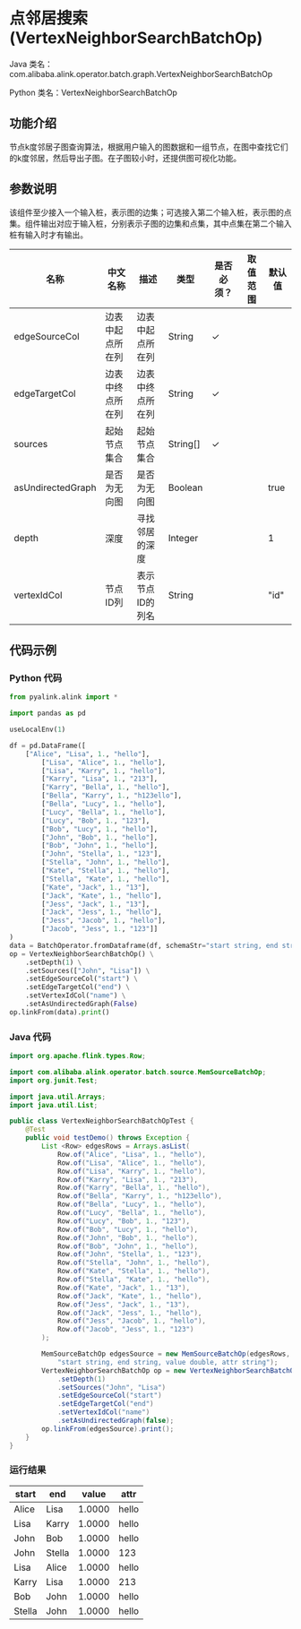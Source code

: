 # 点邻居搜索 (VertexNeighborSearchBatchOp)
Java 类名：com.alibaba.alink.operator.batch.graph.VertexNeighborSearchBatchOp

Python 类名：VertexNeighborSearchBatchOp


## 功能介绍

节点k度邻居子图查询算法，根据用户输入的图数据和一组节点，在图中查找它们的k度邻居，然后导出子图。在子图较小时，还提供图可视化功能。

## 参数说明

该组件至少接入一个输入桩，表示图的边集；可选接入第二个输入桩，表示图的点集。组件输出对应于输入桩，分别表示子图的边集和点集，其中点集在第二个输入桩有输入时才有输出。

| 名称 | 中文名称 | 描述 | 类型 | 是否必须？ | 取值范围 | 默认值 |
| --- | --- | --- | --- | --- | --- | --- |
| edgeSourceCol | 边表中起点所在列 | 边表中起点所在列 | String | ✓ |  |  |
| edgeTargetCol | 边表中终点所在列 | 边表中终点所在列 | String | ✓ |  |  |
| sources | 起始节点集合 | 起始节点集合 | String[] | ✓ |  |  |
| asUndirectedGraph | 是否为无向图 | 是否为无向图 | Boolean |  |  | true |
| depth | 深度 | 寻找邻居的深度 | Integer |  |  | 1 |
| vertexIdCol | 节点ID列 | 表示节点ID的列名 | String |  |  | "id" |


## 代码示例
### Python 代码
```python
from pyalink.alink import *

import pandas as pd

useLocalEnv(1)

df = pd.DataFrame([
    ["Alice", "Lisa", 1., "hello"],
		["Lisa", "Alice", 1., "hello"],
		["Lisa", "Karry", 1., "hello"],
		["Karry", "Lisa", 1., "213"],
		["Karry", "Bella", 1., "hello"],
		["Bella", "Karry", 1., "h123ello"],
		["Bella", "Lucy", 1., "hello"],
		["Lucy", "Bella", 1., "hello"],
		["Lucy", "Bob", 1., "123"],
		["Bob", "Lucy", 1., "hello"],
		["John", "Bob", 1., "hello"],
		["Bob", "John", 1., "hello"],
		["John", "Stella", 1., "123"],
		["Stella", "John", 1., "hello"],
		["Kate", "Stella", 1., "hello"],
		["Stella", "Kate", 1., "hello"],
		["Kate", "Jack", 1., "13"],
		["Jack", "Kate", 1., "hello"],
		["Jess", "Jack", 1., "13"],
		["Jack", "Jess", 1., "hello"],
		["Jess", "Jacob", 1., "hello"],
		["Jacob", "Jess", 1., "123"]]
)
data = BatchOperator.fromDataframe(df, schemaStr="start string, end string, value double, attr string")
op = VertexNeighborSearchBatchOp() \
    .setDepth(1) \
    .setSources(["John", "Lisa"]) \
    .setEdgeSourceCol("start") \
    .setEdgeTargetCol("end") \
    .setVertexIdCol("name") \
    .setAsUndirectedGraph(False)
op.linkFrom(data).print()
```

### Java 代码
```Java
import org.apache.flink.types.Row;

import com.alibaba.alink.operator.batch.source.MemSourceBatchOp;
import org.junit.Test;

import java.util.Arrays;
import java.util.List;

public class VertexNeighborSearchBatchOpTest {
	@Test
	public void testDemo() throws Exception {
		List <Row> edgesRows = Arrays.asList(
			Row.of("Alice", "Lisa", 1., "hello"),
			Row.of("Lisa", "Alice", 1., "hello"),
			Row.of("Lisa", "Karry", 1., "hello"),
			Row.of("Karry", "Lisa", 1., "213"),
			Row.of("Karry", "Bella", 1., "hello"),
			Row.of("Bella", "Karry", 1., "h123ello"),
			Row.of("Bella", "Lucy", 1., "hello"),
			Row.of("Lucy", "Bella", 1., "hello"),
			Row.of("Lucy", "Bob", 1., "123"),
			Row.of("Bob", "Lucy", 1., "hello"),
			Row.of("John", "Bob", 1., "hello"),
			Row.of("Bob", "John", 1., "hello"),
			Row.of("John", "Stella", 1., "123"),
			Row.of("Stella", "John", 1., "hello"),
			Row.of("Kate", "Stella", 1., "hello"),
			Row.of("Stella", "Kate", 1., "hello"),
			Row.of("Kate", "Jack", 1., "13"),
			Row.of("Jack", "Kate", 1., "hello"),
			Row.of("Jess", "Jack", 1., "13"),
			Row.of("Jack", "Jess", 1., "hello"),
			Row.of("Jess", "Jacob", 1., "hello"),
			Row.of("Jacob", "Jess", 1., "123")
		);

		MemSourceBatchOp edgesSource = new MemSourceBatchOp(edgesRows,
			"start string, end string, value double, attr string");
		VertexNeighborSearchBatchOp op = new VertexNeighborSearchBatchOp()
			.setDepth(1)
			.setSources("John", "Lisa")
			.setEdgeSourceCol("start")
			.setEdgeTargetCol("end")
			.setVertexIdCol("name")
			.setAsUndirectedGraph(false);
		op.linkFrom(edgesSource).print();
	}
}
```

### 运行结果

start|end|value|attr
-----|---|-----|----
Alice|Lisa|1.0000|hello
Lisa|Karry|1.0000|hello
John|Bob|1.0000|hello
John|Stella|1.0000|123
Lisa|Alice|1.0000|hello
Karry|Lisa|1.0000|213
Bob|John|1.0000|hello
Stella|John|1.0000|hello
